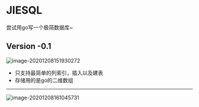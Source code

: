 # JIESQL

尝试用go写一个极简数据库~

## Version -0.1

![image-20201208151930272](C:\Users\pp\AppData\Roaming\Typora\typora-user-images\image-20201208151930272.png)

* 只支持最简单的列索引，插入以及建表
* 存储用的是go的二维数组

---

![image-20201208161045731](C:\Users\pp\AppData\Roaming\Typora\typora-user-images\image-20201208161045731.png)